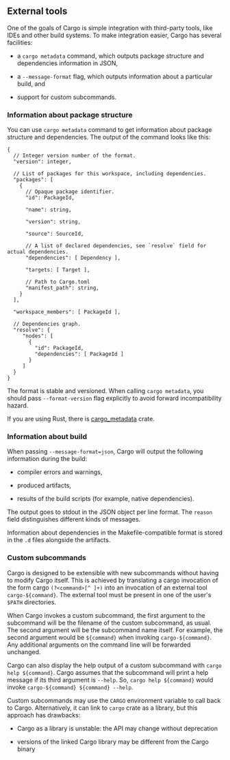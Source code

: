 ## External tools

One of the goals of Cargo is simple integration with third-party tools, like
IDEs and other build systems. To make integration easier, Cargo has several
facilities:

* a `cargo metadata` command, which outputs package structure and dependencies
  information in JSON,

* a `--message-format` flag, which outputs information about a particular build,
  and

* support for custom subcommands.


### Information about package structure

You can use `cargo metadata` command to get information about package structure
and dependencies. The output of the command looks like this:

```text
{
  // Integer version number of the format.
  "version": integer,

  // List of packages for this workspace, including dependencies.
  "packages": [
    {
      // Opaque package identifier.
      "id": PackageId,

      "name": string,

      "version": string,

      "source": SourceId,

      // A list of declared dependencies, see `resolve` field for actual dependencies.
      "dependencies": [ Dependency ],

      "targets: [ Target ],

      // Path to Cargo.toml
      "manifest_path": string,
    }
  ],

  "workspace_members": [ PackageId ],

  // Dependencies graph.
  "resolve": {
     "nodes": [
       {
         "id": PackageId,
         "dependencies": [ PackageId ]
       }
     ]
  }
}
```

The format is stable and versioned. When calling `cargo metadata`, you should
pass `--format-version` flag explicitly to avoid forward incompatibility
hazard.

If you are using Rust, there is [cargo_metadata] crate.

[cargo_metadata]: https://crates.io/crates/cargo_metadata


### Information about build

When passing `--message-format=json`, Cargo will output the following
information during the build:

* compiler errors and warnings,

* produced artifacts,

* results of the build scripts (for example, native dependencies).

The output goes to stdout in the JSON object per line format. The `reason` field
distinguishes different kinds of messages.

Information about dependencies in the Makefile-compatible format is stored in
the `.d` files alongside the artifacts.


### Custom subcommands

Cargo is designed to be extensible with new subcommands without having to modify
Cargo itself. This is achieved by translating a cargo invocation of the form
cargo `(?<command>[^ ]+)` into an invocation of an external tool
`cargo-${command}`. The external tool must be present in one of the user's
`$PATH` directories.

When Cargo invokes a custom subcommand, the first argument to the subcommand
will be the filename of the custom subcommand, as usual. The second argument
will be the subcommand name itself. For example, the second argument would be
`${command}` when invoking `cargo-${command}`. Any additional arguments on the
command line will be forwarded unchanged.

Cargo can also display the help output of a custom subcommand with `cargo help
${command}`. Cargo assumes that the subcommand will print a help message if its
third argument is `--help`. So, `cargo help ${command}` would invoke
`cargo-${command} ${command} --help`.

Custom subcommands may use the `CARGO` environment variable to call back to
Cargo. Alternatively, it can link to `cargo` crate as a library, but this
approach has drawbacks:

* Cargo as a library is unstable: the  API may change without deprecation

* versions of the linked Cargo library may be different from the Cargo binary
